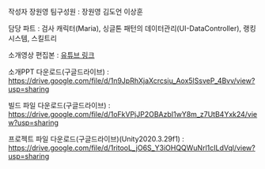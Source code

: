 작성자 장원영
팀구성원 : 장원영 김도언 이상훈

담당 파트 : 검사 캐릭터(Maria), 싱글톤 패턴의 데이터관리(UI-DataController), 랭킹시스템, 스킬트리

소개영상 편집본 :  [유튜브 링크](https://youtu.be/THTVPOIGpHY)  

소개PPT 다운로드(구글드라이브) : https://drive.google.com/file/d/1n9JpRhXjaXcrcsiu_Aox5lSsveP_4Bvv/view?usp=sharing

빌드 파일 다운로드(구글드라이브) :
https://drive.google.com/file/d/1oFkVPjJP2OBAzbI1wY8m_z7UtB4Yxk24/view?usp=sharing

프로젝트 파일 다운로드(구글드라이브)(Unity2020.3.29f1) :
https://drive.google.com/file/d/1ritooL_jO6S_Y3iOHQQWuNrl1cILdVql/view?usp=sharing
